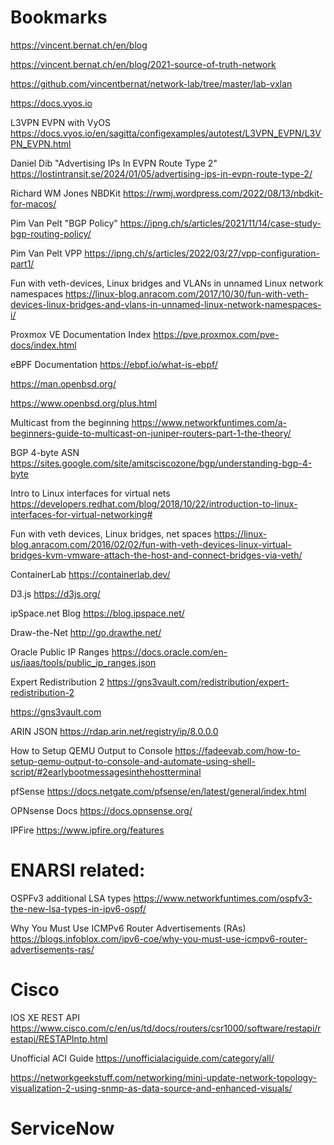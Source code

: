 # Bookmarks

https://vincent.bernat.ch/en/blog

https://vincent.bernat.ch/en/blog/2021-source-of-truth-network

https://github.com/vincentbernat/network-lab/tree/master/lab-vxlan

https://docs.vyos.io

L3VPN EVPN with VyOS  https://docs.vyos.io/en/sagitta/configexamples/autotest/L3VPN_EVPN/L3VPN_EVPN.html



Daniel Dib  "Advertising IPs In EVPN Route Type 2" https://lostintransit.se/2024/01/05/advertising-ips-in-evpn-route-type-2/

Richard WM Jones  NBDKit  https://rwmj.wordpress.com/2022/08/13/nbdkit-for-macos/

Pim Van Pelt "BGP Policy" https://ipng.ch/s/articles/2021/11/14/case-study-bgp-routing-policy/

Pim Van Pelt VPP  https://ipng.ch/s/articles/2022/03/27/vpp-configuration-part1/

Fun with veth-devices, Linux bridges and VLANs in unnamed Linux network namespaces  https://linux-blog.anracom.com/2017/10/30/fun-with-veth-devices-linux-bridges-and-vlans-in-unnamed-linux-network-namespaces-i/

Proxmox VE Documentation Index  https://pve.proxmox.com/pve-docs/index.html

eBPF Documentation  https://ebpf.io/what-is-ebpf/

https://man.openbsd.org/

https://www.openbsd.org/plus.html

Multicast from the beginning https://www.networkfuntimes.com/a-beginners-guide-to-multicast-on-juniper-routers-part-1-the-theory/

BGP 4-byte ASN https://sites.google.com/site/amitsciscozone/bgp/understanding-bgp-4-byte

Intro to Linux interfaces for virtual nets https://developers.redhat.com/blog/2018/10/22/introduction-to-linux-interfaces-for-virtual-networking#

Fun with veth devices, Linux bridges, net spaces https://linux-blog.anracom.com/2016/02/02/fun-with-veth-devices-linux-virtual-bridges-kvm-vmware-attach-the-host-and-connect-bridges-via-veth/

ContainerLab https://containerlab.dev/

D3.js https://d3js.org/

ipSpace.net Blog https://blog.ipspace.net/

Draw-the-Net http://go.drawthe.net/

Oracle Public IP Ranges https://docs.oracle.com/en-us/iaas/tools/public_ip_ranges.json

Expert Redistribution 2  https://gns3vault.com/redistribution/expert-redistribution-2

https://gns3vault.com

ARIN JSON  https://rdap.arin.net/registry/ip/8.0.0.0

How to Setup QEMU Output to Console  https://fadeevab.com/how-to-setup-qemu-output-to-console-and-automate-using-shell-script/#2earlybootmessagesinthehostterminal

pfSense https://docs.netgate.com/pfsense/en/latest/general/index.html

OPNsense Docs  https://docs.opnsense.org/

IPFire  https://www.ipfire.org/features

# ENARSI related:
OSPFv3 additional LSA types https://www.networkfuntimes.com/ospfv3-the-new-lsa-types-in-ipv6-ospf/

Why You Must Use ICMPv6 Router Advertisements (RAs) https://blogs.infoblox.com/ipv6-coe/why-you-must-use-icmpv6-router-advertisements-ras/



# Cisco
IOS XE REST API https://www.cisco.com/c/en/us/td/docs/routers/csr1000/software/restapi/restapi/RESTAPIntp.html

Unofficial ACI Guide https://unofficialaciguide.com/category/all/

https://networkgeekstuff.com/networking/mini-update-network-topology-visualization-2-using-snmp-as-data-source-and-enhanced-visuals/

# ServiceNow

